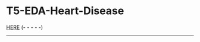 # T5-EDA-Heart-Disease


[ HERE](https://https://www.kaggle.com/ikarus777/best-artworks-of-all-time)
(- - - - -) 
___________________________________________________________________________________
